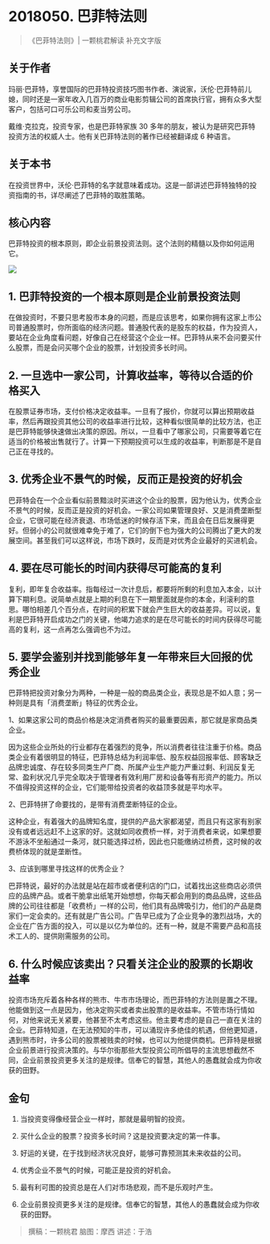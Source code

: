 # 2018050. 巴菲特法则
> 《巴菲特法则》| 一颗桃君解读
补充文字版

## 关于作者
玛丽·巴菲特，享誉国际的巴菲特投资技巧图书作者、演说家，沃伦·巴菲特前儿媳，同时还是一家年收入几百万的商业电影剪辑公司的首席执行官，拥有众多大型客户，包括可口可乐公司和麦当劳公司。

戴维·克拉克，投资专家，也是巴菲特家族 30 多年的朋友，被认为是研究巴菲特投资方法的权威人士。他有关巴菲特法则的著作已经被翻译成 6 种语言。

## 关于本书
在投资世界中，沃伦·巴菲特的名字就意味着成功。这是一部讲述巴菲特独特的投资指南的书，详尽阐述了巴菲特的取胜策略。

## 核心内容
巴菲特投资的根本原则，即企业前景投资法则。这个法则的精髓以及你如何运用它。

![](https://raw.githubusercontent.com/dalong0514/selfstudy/master/图片链接/听书/2018050.jpg)

## 1. 巴菲特投资的一个根本原则是企业前景投资法则
在做投资时，不要只思考股市本身的问题，而是应该思考，如果你拥有这家上市公司普通股票时，你所面临的经济问题。普通股代表的是股东的权益，作为投资人，要站在企业角度看问题，好像自己在经营这个企业一样。巴菲特从来不会问要买什么股票，而是会问买哪个企业的股票，计划投资多长时间。

## 2. 一旦选中一家公司，计算收益率，等待以合适的价格买入
在股票证券市场，支付价格决定收益率。一旦有了报价，你就可以算出预期收益率，然后再跟投资其他公司的收益率进行比较，这种看似很简单的比较方法，也正是巴菲特能够快速做出决策的原因。所以，一旦看中了哪家公司，只需要等着它在适当的价格被出售就行了。计算一下预期投资可以生成的收益率，判断那是不是自己正在寻找的。

## 3. 优秀企业不景气的时候，反而正是投资的好机会
巴菲特会在一个企业看似前景黯淡时买进这个企业的股票，因为他认为，优秀企业不景气的时候，反而正是投资的好机会。一家公司如果管理良好、又是消费垄断型企业，它很可能在经济衰退、市场低迷的时候存活下来，而且会在日后发展得更好。但弱小的公司就很难幸免于难了，它们的倒下也为强大的公司腾出了更大的发展空间。甚至我们可以这样说，市场下跌时，反而是对优秀企业最好的买进机会。

## 4. 要在尽可能长的时间内获得尽可能高的复利
复利，即年复合收益率。指每经过一次计息后，都要将所剩的利息加入本金，以计算下期利息。说简单点就是上期的利息在下一期里面就是你的本金，利滚利的意思。哪怕相差几个百分点，在时间的积累下就会产生巨大的收益差异。可以说，复利是巴菲特开启成功之门的关键，他竭力追求的是在尽可能长的时间内获得尽可能高的复利，这一点再怎么强调也不为过。

## 5. 要学会鉴别并找到能够年复一年带来巨大回报的优秀企业
巴菲特把投资对象分为两种，一种是一般的商品类企业，表现总是不如人意；另一种则是具有「消费垄断」特征的优秀企业。

1、如果这家公司的商品价格是决定消费者购买的最重要因素，那它就是家商品类企业。

因为这些企业所处的行业都存在着强烈的竞争，所以消费者往往注重于价格。商品类企业有着很明显的特征，巴菲特总结为利润率低、股东权益回报率低、顾客缺乏品牌忠诚度、存在较多同类生产厂商、所属产业生产能力严重过剩、利润反复无常、盈利状况几乎完全取决于管理者有效利用厂房和设备等有形资产的能力。所以不值得投资这样的企业，它们能带给投资者的收益顶多就是平均水平。

2、巴菲特拼了命要找的，是带有消费垄断特征的企业。

这种企业，有着强大的品牌知名度，提供的产品大家都渴望，而且只有这家有别家没有或者远远赶不上这家的好。这就如同收费桥一样，对于消费者来说，如果想要不游泳不坐船通过一条河，就只能选择过桥，因此也只能缴纳过桥费，这时候的收费桥体现的就是垄断性。

3、应该到哪里寻找这样的优秀企业？

巴菲特说，最好的办法就是站在超市或者便利店的门口，试着找出这些商店必须供应的品牌产品。或者干脆拿出纸笔开始想想，你每天都会用到的商品品牌，这些品牌的公司往往都是「收费桥」一样的公司，他们具有品牌吸引力，他们的产品是商家们一定会卖的。还有就是广告公司。广告早已成为了企业竞争的激烈战场，大的企业在广告方面的投入，可以是以亿为单位的。还有一种，就是不需要产品和高技术工人的、提供刚需服务的公司。

## 6. 什么时候应该卖出？只看关注企业的股票的长期收益率
投资市场充斥着各种各样的熊市、牛市市场理论，而巴菲特的方法则是置之不理。他能做到这一点是因为，他决定购买或者卖出股票的是收益率。不管市场行情如何，对他来说无关紧要，他甚至不太考虑这些。他主要考虑的是自己一直在关注的企业。巴菲特知道，在无法预知的牛市，可以涌现许多绝佳的机遇，但他更知道，遇到熊市时，许多公司的股票被贱卖的时候，也可以为他提供商机。巴菲特是根据企业前景进行投资决策的。与华尔街那些大型投资公司所倡导的主流思想截然不同，企业前景投资更多关注的是规律。信奉它的智慧，其他人的愚蠢就会成为你收获的田野。

## 金句
1. 当投资变得像经营企业一样时，那就是最明智的投资。

2. 买什么企业的股票？投资多长时间？这是投资要决定的第一件事。
3. 好运的关键，在于找到经济状况良好，能够可靠预测其未来收益的公司。
4. 优秀企业不景气的时候，可能正是投资的好机会。
5. 最有利可图的投资总是在人们对市场悲观，而不是乐观时产生。
6. 企业前景投资更多关注的是规律。信奉它的智慧，其他人的愚蠢就会成为你收获的田野。

> 撰稿：一颗桃君
脑图：摩西
讲述：于浩